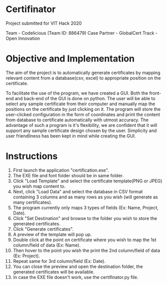 # Certifinator
Project submitted for VIT Hack 2020

Team - Codelicious (Team ID: 886479)
Case Partner - GlobalCert
Track - Open Innovation

# Objective and Implementation
The aim of the project is to automatically generate certificates by mapping relevant content from a database(csv, excel) to appropriate position on the certificate. 

To facilitate the use of the program, we have created a GUI. Both the front-end and back-end of the GUI is done on python. The user will be able to select any sample certificate from their computer and manually map the positions on the certificate by just clicking on it. The program will store the user-clicked configuration in the form of coordinates and print the content from database to certificate automatically with utmost accuracy. The advantage of such a program is it's flexibility, we are confident that it will support any sample certificate design chosen by the user. Simplicity and user friendliness has been kept in mind while creating the GUI. 

# Instructions
1. First launch the application "certification.exe".
2. The EXE file and font folder should be in same folder.
3. Click "Load Template" and select the certificate template(PNG or JPEG) you wish map content to. 
3. Next, click "Load Data" and select the database in CSV format containing 3 columns and as many rows as you wish (will generate as many certificates). 
4. The program currently only maps 3 types of fields (Ex: Name, Project, Date).
5. Click "Set Destination" and browse to the folder you wish to store the generated certificates. 
6. Click "Generate certificates".
7. A preview of the template will pop up.
8. Double click at the point on certificate where you wish to map the 1st column/field of data (Ex: Name).
9. Then hover to the point you wish the print the 2nd column/field of data (Ex: Project).
10. Repeat same for 3rd column/field (Ex: Date).
11. You can close the preview and open the destination folder, the generated certificates will be available.
12. In case the EXE file doesn't work, use the certifinator.py file.

